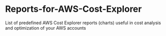 # Reports-for-AWS-Cost-Explorer
List of predefined AWS Cost Explorer reports (charts) useful in cost analysis and optimization of your AWS accounts
